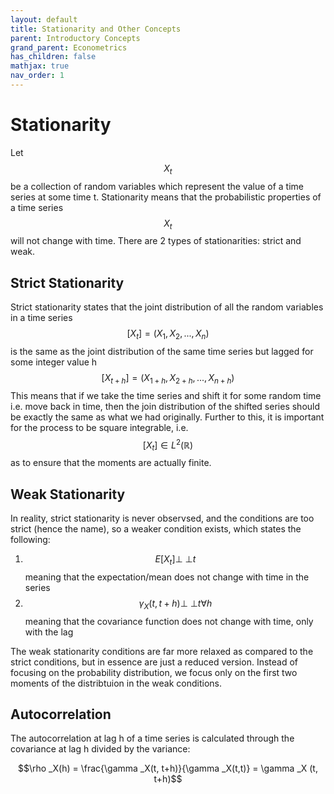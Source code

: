 ```yaml
---
layout: default
title: Stationarity and Other Concepts
parent: Introductory Concepts
grand_parent: Econometrics
has_children: false
mathjax: true
nav_order: 1
---
```


# Stationarity
Let $${X_t}$$ be a collection of random variables which represent the value of a time series at some time t. Stationarity means that the probabilistic properties of a time series $${X_t}$$ will not change with time. There are 2 types of stationarities: strict and weak.

## Strict Stationarity
Strict stationarity states that the joint distribution of all the random variables in a time series $$[X_t] = (X_1, X_2,...,X_n)$$ is the same as the joint distribution of the same time series but lagged for some integer value h $$[X_{t+h}] = (X_{1+h}, X_{2+h},...,X_{n+h})$$ This means that if we take the time series and shift it for some random time i.e. move back in time, then the join distribution of the shifted series should be exactly the same as what we had originally. Further to this, it is important for the process to be square integrable, i.e. $$[X_t] \in L^2(\mathbb{R})$$ as to ensure that the moments are actually finite.

## Weak Stationarity
In reality, strict stationarity is never observsed, and the conditions are too strict (hence the name), so a weaker condition exists, which states the following:

1. $$E[X_t] {\perp \!\!\! \perp} t$$ meaning that the expectation/mean does not change with time in the series
2. $$\gamma _X (t, t+h) {\perp \!\!\! \perp} t\forall h$$ meaning that the covariance function does not change with time, only with the lag

The weak stationarity conditions are far more relaxed as compared to the strict conditions, but in essence are just a reduced version. Instead of focusing on the probability distribution, we focus only on the first two moments of the distribtuion in the weak conditions. 

## Autocorrelation
The autocorrelation at lag h of a time series is calculated through the covariance at lag h divided by the variance:

$$\rho _X(h) = \frac{\gamma _X(t, t+h)}{\gamma _X(t,t)} = \gamma _X (t, t+h)$$

